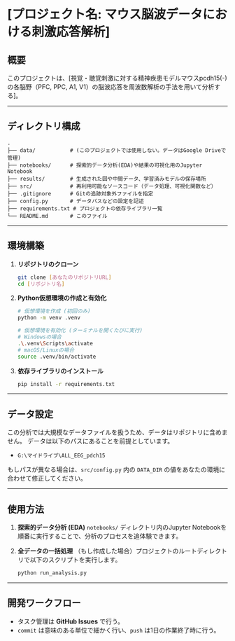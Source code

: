 # [プロジェクト名:  マウス脳波データにおける刺激応答解析]

## 概要

このプロジェクトは、[視覚・聴覚刺激に対する精神疾患モデルマウスpcdh15(-)の各脳野（PFC, PPC, A1, V1）の脳波応答を周波数解析の手法を用いて分析する]。

---

## ディレクトリ構成

```
.
├── data/           # (このプロジェクトでは使用しない。データはGoogle Driveで管理)
├── notebooks/      # 探索的データ分析(EDA)や結果の可視化用のJupyter Notebook
├── results/        # 生成された図や中間データ、学習済みモデルの保存場所
├── src/            # 再利用可能なソースコード（データ処理、可視化関数など）
├── .gitignore      # Gitの追跡対象外ファイルを指定
├── config.py       # データパスなどの設定を記述
├── requirements.txt # プロジェクトの依存ライブラリ一覧
└── README.md       # このファイル
```

---

## 環境構築

1.  **リポジトリのクローン**
    ```bash
    git clone [あなたのリポジトリURL]
    cd [リポジトリ名]
    ```

2.  **Python仮想環境の作成と有効化**
    ```bash
    # 仮想環境を作成 (初回のみ)
    python -m venv .venv

    # 仮想環境を有効化 (ターミナルを開くたびに実行)
    # Windowsの場合
    .\.venv\Scripts\activate
    # macOS/Linuxの場合
    source .venv/bin/activate
    ```

3.  **依存ライブラリのインストール**
    ```bash
    pip install -r requirements.txt
    ```

---

## データ設定

この分析では大規模なデータファイルを扱うため、データはリポジトリに含めません。
データは以下のパスにあることを前提としています。

-   `G:\マイドライブ\ALL_EEG_pdch15`

もしパスが異なる場合は、`src/config.py` 内の `DATA_DIR` の値をあなたの環境に合わせて修正してください。

---

## 使用方法

1.  **探索的データ分析 (EDA)**
    `notebooks/` ディレクトリ内のJupyter Notebookを順番に実行することで、分析のプロセスを追体験できます。

2.  **全データの一括処理**
    （もし作成した場合）プロジェクトのルートディレクトリで以下のスクリプトを実行します。
    ```bash
    python run_analysis.py
    ```

---

## 開発ワークフロー

-   タスク管理は **GitHub Issues** で行う。
-   `commit` は意味のある単位で細かく行い、`push` は1日の作業終了時に行う。